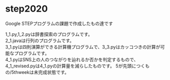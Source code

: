 # step2020  
Google STEPプログラムの課題で作成したもの達です

1_1.py,1_2.pyは辞書探索のプログラムです。  
2_1.javaは行列のプログラムです。  
3_1.pyは四則演算ができる計算機プログラムで、3_3.pyはカッコつきの計算が可能なプログラムです。  
4_1.pyはSNS上の人のつながりを辿れるか否かを判定するもので、4_1_revised.pyは4_1.pyの計算量を減らしたものです。
5が先頭につくもの/5thweekは未完成状態です。
